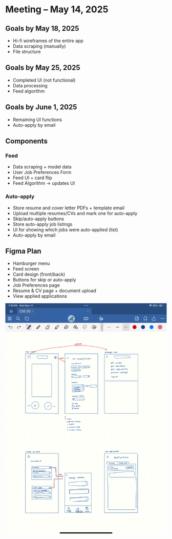 # Meeting – May 14, 2025

## Goals by May 18, 2025
- Hi-fi wireframes of the entire app
- Data scraping (manually)
- File structure

## Goals by May 25, 2025
- Completed UI (not functional)
- Data processing
- Feed algorithm

## Goals by June 1, 2025
- Remaining UI functions
- Auto-apply by email

## Components

### Feed
- Data scraping + model data  
- User Job Preferences Form  
- Feed UI + card flip  
- Feed Algorithm → updates UI  

### Auto-apply
- Store resume and cover letter PDFs + template email  
- Upload multiple resumes/CVs and mark one for auto-apply  
- Skip/auto-apply buttons  
- Store auto-apply job listings  
- UI for showing which jobs were auto-applied (list)  
- Auto-apply by email  

## Figma Plan
- Hamburger menu  
- Feed screen  
- Card design (front/back)  
- Buttons for skip or auto-apply  
- Job Preferences page  
- Resume & CV page + document upload  
- View applied applications  

![sketch](./05.14.2025_images/wireframe%20sketch.png)